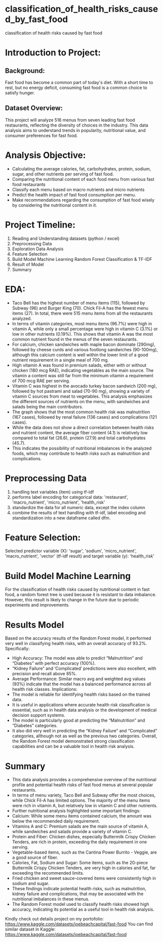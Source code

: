 # classification_of_health_risks_caused_by_fast_food
classification of health risks caused by fast food

# Introduction to Project:
## Background:
Fast food has become a common part of today's diet. With a short time to rest, but no energy deficit, consuming fast food is a common choice to satisfy hunger. 

## Dataset Overview:
This project will analyze 516 menus from seven leading fast food restaurants, reflecting the diversity of choices in the industry. This data analysis aims to understand trends in popularity, nutritional value, and consumer preferences for fast food. 


# Analysis Objective:
- Calculating the average calories, fat, carbohydrates, protein, sodium, sugar, and other nutrients per serving of fast food.
- Comparing the nutritional content of each food menu from various fast food restaurants
- Classify each menu based on macro nutrients and micro nutrients
- Predict the health impact of fast food consumption per menu.
- Make recommendations regarding the consumption of fast food wisely by considering the nutritional content in it.

# Project Timeline:
1. Reading and Understanding datasets (python / excel)
2. Preprocessing Data
3. Exploration Data Analysis
4. Feature Selection
5. Build Model Machine Learning Random Forest Classification & TF-IDF
6. Result of Model 
7. Summary

# EDA:
- Taco Bell has the highest number of menu items (115), followed by Subway (96) and Burger King (70). Chick Fil-A has the fewest menu items (27). In total, there were 515 menu items from all the restaurants analyzed.
- In terms of vitamin categories, most menu items (96.7%) were high in vitamin A, while only a small percentage were high in vitamin C (3.1%) or low in other nutrients (0.19%). This shows that vitamin A was the most common nutrient found in the menus of the seven restaurants.
- For calcium, chicken sandwiches with maple bacon dominate (290mg), followed by cheese curds and various footlong sandwiches (90-100mg), although this calcium content is well within the lower limit of a good nutrient requirement in a single meal of 700 mg.
- High vitamin A was found in premium salads, either with or without chicken (180 mcg RAE), indicating vegetables as the main source. The vitamin a content was still far from the minimum vitamin a requirement of 700 mcg RAE per serving.
- Vitamin C was highest in the avocado turkey bacon sandwich (200 mg), followed by hot pastrami and salad (70-90 mg), showing a variety of vitamin C sources from meat to vegetables. This analysis emphasizes the different sources of nutrients on the menu, with sandwiches and salads being the main contributors.
- The graph shows that the most common health risk was malnutrition (167 cases), followed by renal failure (136 cases) and complications (121 cases).
- While the data does not show a direct correlation between health risks and nutrient content, the average fiber content (4.1) is relatively low compared to total fat (26.6), protein (27.9) and total carbohydrates (45.7).
- This indicates the possibility of nutritional imbalances in the analyzed foods, which may contribute to health risks such as malnutrition and complications.

# Preprocessing Data
1. handling text variables (item) using tf-idf
2. performs label encoding for categorical data: 'restaurant', 'macro_nutrient', 'micro_nutrient', 'health_risk'
3. standardize the data for all numeric data, except the index column
4. combine the results of text handling with tf-idf, label encoding and standardization into a new dataframe called dfm.
   
# Feature Selection:
Selected predictor variable (X): 'sugar', 'sodium', 'micro_nutrient', 'macro_nutrient', 'vector' (tf-idf result) and target variable (y): 'health_risk'

# Build Model Machine Learning
For the classification of health risks caused by nutritional content in fast food, a random forest tree is used because it is resistant to data imbalance. However, this result is likely to change in the future due to periodic experiments and improvements.

# Results Model
Based on the accuracy results of the Random Forest model, it performed very well in classifying health risks, with an overall accuracy of 93.2%. Specifically:
- High Accuracy: The model was able to predict “Malnutrition” and “Diabetes” with perfect accuracy (100%).
- “Kidney Failure” and ‘Complicated’ predictions were also excellent, with precision and recall above 85%.
- Average Performance: Similar macro avg and weighted avg values (93%) indicate that the model has a balanced performance across all health risk classes.
Implications: 
- The model is reliable for identifying health risks based on the trained data.
- It is useful in applications where accurate health risk classification is essential, such as in health data analysis or the development of medical decision support systems.
- The model is particularly good at predicting the “Malnutrition” and “Diabetes” categories.
- It also did very well in predicting the “Kidney Failure” and “Complicated” categories, although not as well as the previous two categories.
Overall, the Random Forest model demonstrated strong classification capabilities and can be a valuable tool in health risk analysis.

# Summary
- This data analysis provides a comprehensive overview of the nutritional profile and potential health risks of fast food menus at several popular restaurants.
- In terms of menu variety, Taco Bell and Subway offer the most choices, while Chick Fil-A has limited options. The majority of the menu items were rich in vitamin A, but relatively low in vitamin C and other nutrients.
- Further nutritional analysis highlighted some important findings:
-   Calcium: While some menu items contained calcium, the amount was below the recommended daily requirement.
-   Vitamins A and C: Premium salads are the main source of vitamin A, while sandwiches and salads provide a variety of vitamin C.
-   Protein and Fiber: Chicken dishes, especially Buttermilk Crispy Chicken Tenders, are rich in protein, exceeding the daily requirement in one serving.
-   Vegetable-based items, such as the Cantina Power Burrito - Veggie, are a good source of fiber.
-   Calories, Fat, Sodium and Sugar: Some items, such as the 20-piece Buttermilk Crispy Chicken Tenders, are very high in calories and fat, far exceeding the recommended limits.
-   Fried chicken and sweet sauce-covered items were consistently high in sodium and sugar.
- These findings indicate potential health risks, such as malnutrition, kidney failure and complications, that may be associated with the nutritional imbalances in these menus. 
- The Random Forest model used to classify health risks showed high accuracy, indicating its potential as a useful tool in health risk analysis.
 
Kindly check out details project on my portofolio: https://www.kaggle.com/datasets/joebeachcapital/fast-food
You can find similar dataset in Kaggle: https://www.kaggle.com/datasets/joebeachcapital/fast-food
